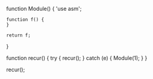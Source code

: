 
function Module() {
    'use asm';

    function f() {
    }

    return f;
}

function recur() {
    try {
        recur();
    } catch (e) {
        Module(1);
    }
}

recur();
